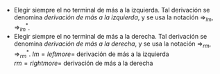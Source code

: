 - Elegir siempre el no terminal de más a la izquierda. Tal derivación se denomina _derivación de más a la izquierda_, y se usa la notación $\Rightarrow_{lm}$, $\Rightarrow^*_{lm}$.
- Elegir siempre el no terminal de más a la derecha. Tal derivación se denomina _derivación de más a la derecha_, y se usa la notación $\Rightarrow_{rm}$, $\Rightarrow^*_{rm}$.
$\textit{lm} = left more =$ derivación de más a la izquierda  
$\textit{rm} = right more =$ derivación de más a la derecha